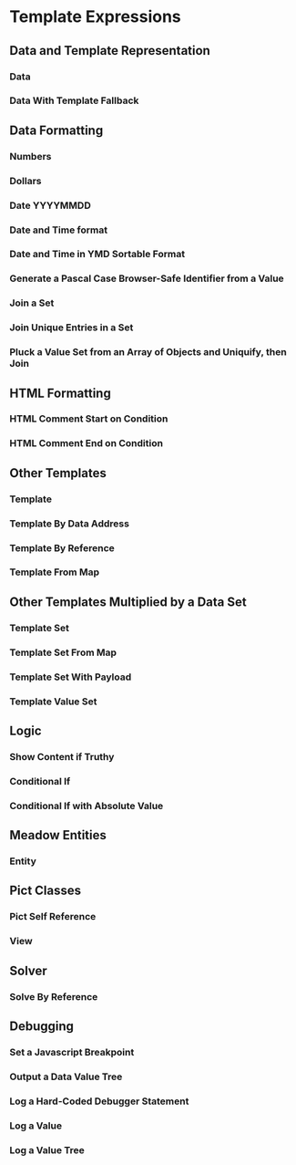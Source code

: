 # Template Expressions

## Data and Template Representation

### Data

### Data With Template Fallback

## Data Formatting

### Numbers

### Dollars

### Date YYYYMMDD

### Date and Time format

### Date and Time in YMD Sortable Format

### Generate a Pascal Case Browser-Safe Identifier from a Value

### Join a Set

### Join Unique Entries in a Set

### Pluck a Value Set from an Array of Objects and Uniquify, then Join

## HTML Formatting

### HTML Comment Start on Condition

### HTML Comment End on Condition

## Other Templates

### Template

### Template By Data Address

### Template By Reference

### Template From Map

## Other Templates Multiplied by a Data Set

### Template Set

### Template Set From Map

### Template Set With Payload

### Template Value Set

## Logic

### Show Content if Truthy

### Conditional If

### Conditional If with Absolute Value

## Meadow Entities

### Entity

## Pict Classes

### Pict Self Reference

### View

## Solver

### Solve By Reference

## Debugging

### Set a Javascript Breakpoint

### Output a Data Value Tree

### Log a Hard-Coded Debugger Statement

### Log a Value

### Log a Value Tree


